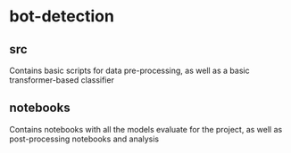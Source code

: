 # bot-detection

## src
Contains basic scripts for data pre-processing, as well as a basic transformer-based classifier

## notebooks
Contains notebooks with all the models evaluate for the project, as well as post-processing notebooks and analysis
